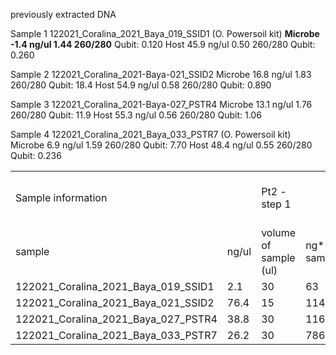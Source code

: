 previously extracted DNA 

Sample 1
	122021_Coralina_2021_Baya_019_SSID1 (O. Powersoil kit)
**Microbe
	-1.4 ng/ul
	1.44 260/280**
Qubit: 0.120 
Host
	45.9 ng/ul
	0.50 260/280
Qubit: 0.260
	  
Sample 2
	122021_Coralina_2021-Baya-021_SSID2
Microbe
	16.8 ng/ul
	1.83 260/280
	Qubit: 18.4
Host
	54.9 ng/ul
	0.58 260/280
Qubit: 0.890

Sample 3
	122021_Coralina_2021-Baya-027_PSTR4
Microbe
	13.1 ng/ul
	1.76 260/280
	Qubit: 11.9
Host
	55.3 ng/ul
	0.56 260/280
	Qubit: 1.06
	  
Sample 4
	122021_Coralina_2021_Baya_033_PSTR7 (O. Powersoil kit)
Microbe
	6.9 ng/ul
	1.59 260/280
	Qubit: 7.70
Host
	48.4 ng/ul
	0.55 260/280
Qubit: 0.236


|   |   |   |   |   |   |   |   |   |
|---|---|---|---|---|---|---|---|---|
|Sample information||Pt2 - step 1||Pt2 - step 1|||AMPURE cleanup pt4 step 3||
|sample|ng/ul|volume of sample (ul)|ng* of sample|Volume beads (ul) (Z)|Volume wash buffer x5 (ul)|Total volume (ul)|Added beads cleanup (W)|Total volume|
|122021_Coralina_2021_Baya_019_SSID1|2.1|30|63|10.08|7.5|47.58|85.644|133.224|
|122021_Coralina_2021_Baya_021_SSID2|76.4|15|1146|183.36|3.75|202.11|363.798|565.908|
|122021_Coralina_2021_Baya_027_PSTR4|38.8|30|1164|186.24|7.5|223.74|402.732|626.472|
|122021_Coralina_2021_Baya_033_PSTR7|26.2|30|786|125.76|7.5|163.26|293.868|457.128|






